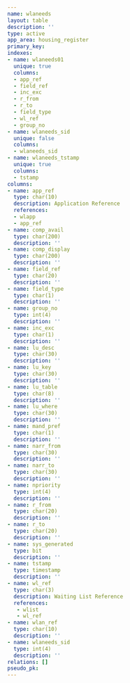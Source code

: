 ```yaml
---
name: wlaneeds
layout: table
description: ''
type: active
app_area: housing_register
primary_key: 
indexes:
- name: wlaneeds01
  unique: true
  columns:
  - app_ref
  - field_ref
  - inc_exc
  - r_from
  - r_to
  - field_type
  - wl_ref
  - group_no
- name: wlaneeds_sid
  unique: false
  columns:
  - wlaneeds_sid
- name: wlaneeds_tstamp
  unique: true
  columns:
  - tstamp
columns:
- name: app_ref
  type: char(10)
  description: Application Reference
  references:
  - wlapp
  - app_ref
- name: comp_avail
  type: char(200)
  description: ''
- name: comp_display
  type: char(200)
  description: ''
- name: field_ref
  type: char(20)
  description: ''
- name: field_type
  type: char(1)
  description: ''
- name: group_no
  type: int(4)
  description: ''
- name: inc_exc
  type: char(1)
  description: ''
- name: lu_desc
  type: char(30)
  description: ''
- name: lu_key
  type: char(30)
  description: ''
- name: lu_table
  type: char(8)
  description: ''
- name: lu_where
  type: char(30)
  description: ''
- name: mand_pref
  type: char(1)
  description: ''
- name: narr_from
  type: char(30)
  description: ''
- name: narr_to
  type: char(30)
  description: ''
- name: npriority
  type: int(4)
  description: ''
- name: r_from
  type: char(20)
  description: ''
- name: r_to
  type: char(20)
  description: ''
- name: sys_generated
  type: bit
  description: ''
- name: tstamp
  type: timestamp
  description: ''
- name: wl_ref
  type: char(3)
  description: Waiting List Reference
  references:
   - wlist
   - wl_ref
- name: wlan_ref
  type: char(10)
  description: ''
- name: wlaneeds_sid
  type: int(4)
  description: ''
relations: []
pseudo_pk: 
---
```



